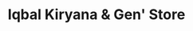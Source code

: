 ---
title: "Iqbal Kiryana & Gen' Store"
url: /karachi/iqbal-kiryana-and-gen-store/
shop: general
---